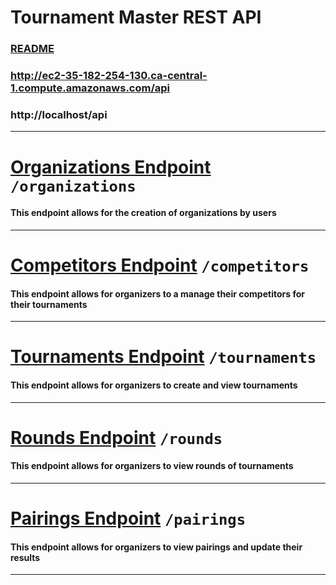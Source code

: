 # Tournament Master REST API

### [README](./../../README.md)
### http://ec2-35-182-254-130.ca-central-1.compute.amazonaws.com/api

### http://localhost/api
---
# [Organizations Endpoint](./Organizations.md) `/organizations`
#### This endpoint allows for the creation of organizations by users
---
# [Competitors Endpoint](./Competitors.md) `/competitors`
#### This endpoint allows for organizers to a manage their competitors for their tournaments
---
# [Tournaments Endpoint](./Tournaments.md) `/tournaments`
#### This endpoint allows for organizers to create and view tournaments
---
# [Rounds Endpoint](./Rounds.md) `/rounds`
#### This endpoint allows for organizers to view rounds of tournaments
---
# [Pairings Endpoint](./Pairings.md) `/pairings`
#### This endpoint allows for organizers to view pairings and update their results
---



